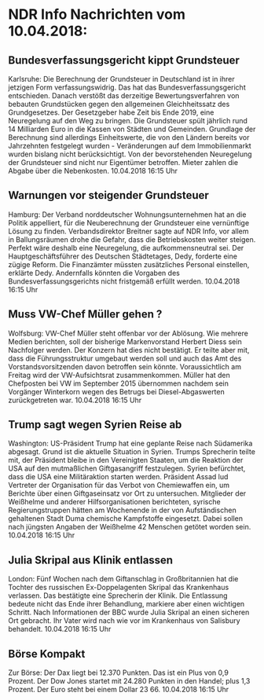# NDR Info Nachrichten vom 10.04.2018:


## Bundesverfassungsgericht kippt Grundsteuer
Karlsruhe: Die Berechnung der Grundsteuer in Deutschland ist in ihrer jetzigen Form verfassungswidrig. Das hat das Bundesverfassungsgericht entschieden. Danach verstößt das derzeitige Bewertungsverfahren von bebauten Grundstücken gegen den allgemeinen Gleichheitssatz des Grundgesetzes. Der Gesetzgeber habe Zeit bis Ende 2019, eine Neuregelung auf den Weg zu bringen. Die Grundsteuer spült jährlich rund 14 Milliarden Euro in die Kassen von Städten und Gemeinden. Grundlage der Berechnung sind allerdings Einheitswerte, die von den Ländern bereits vor Jahrzehnten festgelegt wurden - Veränderungen auf dem Immobilienmarkt wurden bislang nicht berücksichtigt. Von der bevorstehenden Neuregelung der Grundsteuer sind nicht nur Eigentümer betroffen. Mieter zahlen die Abgabe über die Nebenkosten. 10.04.2018 16:15 Uhr 

## Warnungen vor steigender Grundsteuer
Hamburg: Der Verband norddeutscher Wohnungsunternehmen hat an die Politik appelliert, für die Neuberechnung der Grundsteuer eine vernünftige Lösung zu finden. Verbandsdirektor Breitner sagte auf NDR Info, vor allem in Ballungsräumen drohe die Gefahr, dass die Betriebskosten weiter steigen. Perfekt wäre deshalb eine Neuregelung, die aufkommensneutral sei. Der Hauptgeschäftsführer des Deutschen Städtetages, Dedy, forderte eine zügige Reform. Die Finanzämter müssten zusätzliches Personal einstellen, erklärte Dedy. Andernfalls könnten die Vorgaben des Bundesverfassungsgerichts nicht fristgemäß erfüllt werden. 10.04.2018 16:15 Uhr 

## Muss VW-Chef Müller gehen ?
Wolfsburg:	VW-Chef Müller steht offenbar vor der Ablösung. Wie mehrere Medien berichten, soll der bisherige Markenvorstand Herbert Diess sein Nachfolger werden. Der Konzern hat dies nicht bestätigt. Er teilte aber mit, dass die Führungsstruktur umgebaut werden soll und auch das Amt des Vorstandsvorsitzenden davon betroffen sein könnte. Voraussichtlich am Freitag wird der VW-Aufsichtsrat zusammenkommen. Müller hat den Chefposten bei VW im September 2015 übernommen nachdem sein Vorgänger Winterkorn wegen des Betrugs bei Diesel-Abgaswerten zurückgetreten war. 10.04.2018 16:15 Uhr 

## Trump sagt wegen Syrien Reise ab
Washington:	US-Präsident Trump hat eine geplante Reise nach Südamerika abgesagt. Grund ist die aktuelle Situation in Syrien. Trumps Sprecherin teilte mit, der Präsident bleibe in den Vereinigten Staaten, um die Reaktion der USA auf den mutmaßlichen Giftgasangriff festzulegen. Syrien befürchtet, dass die USA eine Militäraktion starten werden. Präsident Assad lud Vertreter der Organisation für das Verbot von Chemiewaffen ein, um Berichte über einen Giftgaseinsatz vor Ort zu untersuchen. Mitglieder der Weißhelme und anderer Hilfsorganisationen berichteten, syrische Regierungstruppen hätten am Wochenende in der von Aufständischen gehaltenen Stadt Duma chemische Kampfstoffe eingesetzt. Dabei sollen nach jüngsten Angaben der Weißhelme 42 Menschen getötet worden sein. 10.04.2018 16:15 Uhr 

## Julia Skripal aus Klinik entlassen
London: Fünf Wochen nach dem Giftanschlag in Großbritannien hat die Tochter des russischen Ex-Doppelagenten Skripal das Krankenhaus verlassen. Das bestätigte eine Sprecherin der Klinik. Die Entlassung bedeute nicht das Ende ihrer Behandlung, markiere aber einen wichtigen Schritt. Nach Informationen der BBC wurde Julia Skripal an einen sicheren Ort gebracht. Ihr Vater wird nach wie vor im Krankenhaus von Salisbury behandelt. 10.04.2018 16:15 Uhr 

## Börse Kompakt
Zur Börse: Der Dax liegt bei 12.370 Punkten. Das ist ein Plus  von 0,9 Prozent. Der Dow Jones startet mit 24.280 Punkten in den Handel; plus 1,3 Prozent. Der Euro steht bei einem Dollar 23 66. 10.04.2018 16:15 Uhr 
